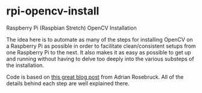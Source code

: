 # rpi-opencv-install
Raspberry Pi (Raspbian Stretch) OpenCV Installation

The idea here is to automate as many of the steps for installing OpenCV on a Raspberry Pi as possible in order to facilitate clean/consistent setups from one Raspberry Pi to the next. It also makes it as easy as possible to get up and running without having to delve too deeply into the various substeps of the installation.

Code is based on [this great blog post](https://www.pyimagesearch.com/2018/09/26/install-opencv-4-on-your-raspberry-pi/) from Adrian Rosebruck. All of the details behind each step are well explained there.
